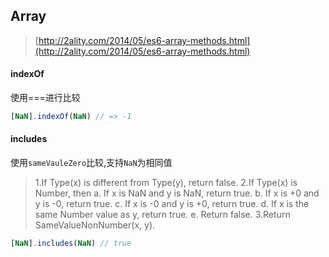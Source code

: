 ## Array
> [http://2ality.com/2014/05/es6-array-methods.html](http://2ality.com/2014/05/es6-array-methods.html)

#### indexOf
使用===进行比较
```js
[NaN].indexOf(NaN) // => -1
```

#### includes
使用`sameVauleZero`比较,支持`NaN`为相同值
> 1.If Type(x) is different from Type(y), return false.
2.If Type(x) is Number, then
a. If x is NaN and y is NaN, return true.
b. If x is +0 and y is -0, return true.
c. If x is -0 and y is +0, return true.
d. If x is the same Number value as y, return true.
e. Return false.
3.Return SameValueNonNumber(x, y).

```js
[NaN].includes(NaN) // true
```